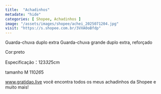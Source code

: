 ```yaml
---
title:  "Achadinhos"
metadate: "hide"
categories: [ Shopee, Achadinhos ]
image: "/assets/images/shopee/achei_2025071204.jpg"
visit: "https://s.shopee.com.br/3VXA0oBfdp"
---
```

Guarda-chuva duplo extra Guarda-chuva grande duplo extra, reforçado 

   Cor:preto

   Especificação：123*32*5cm 


tamanho M 
110*26*5

www.gratidao.live você encontra todos os meus achadinhos da Shopee e muito mais!